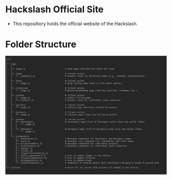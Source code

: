 # Hackslash Official Site

- This repositiory holds the official website of the Hackslash.

# Folder Structure
![Folder Structure](/public/folder_structure.png)


